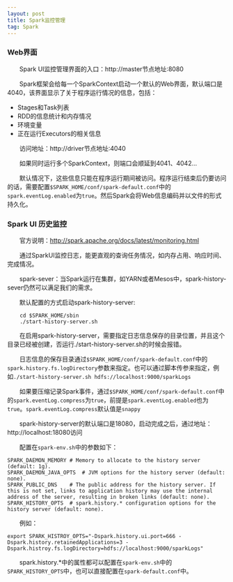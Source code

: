 ```yaml
---
layout: post
title: Spark监控管理
tag: Spark
---
```


### Web界面
　　Spark UI监控管理界面的入口：http://master节点地址:8080

　　Spark框架会给每一个SparkContext启动一个默认的Web界面，默认端口是4040，该界面显示了关于程序运行情况的信息，包括：
* Stages和Task列表
* RDD的信息统计和内存情况
* 环境变量
* 正在运行Executors的相关信息

　　访问地址：http://driver节点地址:4040

　　如果同时运行多个SparkContext，则端口会顺延到4041、4042...

　　默认情况下，这些信息只能在程序运行期间被访问。程序运行结束后仍要访问的话，需要配置`$SPARK_HOME/conf/spark-default.conf`中的`spark.eventLog.enabled`为`true`。然后Spark会将Web信息编码并以文件的形式持久化。

### Spark UI 历史监控
　　官方说明：http://spark.apache.org/docs/latest/monitoring.html

　　通过SparkUI监控日志，能更直观的查询任务情况，如内存占用、响应时间、完成情况。

　　spark-sever：当Spark运行在集群，如YARN或者Mesos中，spark-history-sever仍然可以满足我们的需求。

　　默认配置的方式启动spark-history-server:
```
    cd $SPARK_HOME/sbin
    ./start-history-server.sh
```
　　在启用spark-history-server，需要指定日志信息保存的目录位置，并且这个目录已经被创建，否运行./start-history-server.sh的时候会报错。

　　日志信息的保存目录通过`$SPARK_HOME/conf/spark-default.conf`中的`spark.history.fs.logDirectory`参数来指定。也可以通过脚本传参来指定，例如`./start-history-server.sh hdfs://localhost:9000/sparkLogs`

　　如果要压缩记录Spark事件，通过`$SPARK_HOME/conf/spark-default.conf`中的`spark.eventLog.compress`为`true`，前提是`spark.eventLog.enabled`也为`true`。`spark.eventLog.compress`默认值是`snappy`

　　spark-history-server的默认端口是18080，启动完成之后，通过地址：http://localhost:18080访问

　　配置在`spark-env.sh`中的参数如下：
```
SPARK_DAEMON_MEMORY	# Memory to allocate to the history server (default: 1g).
SPARK_DAEMON_JAVA_OPTS	# JVM options for the history server (default: none).
SPARK_PUBLIC_DNS	# The public address for the history server. If this is not set, links to application history may use the internal address of the server, resulting in broken links (default: none).
SPARK_HISTORY_OPTS	# spark.history.* configuration options for the history server (default: none).
```
　　例如：
```
export SPARK_HISTROY_OPTS="-Dspark.history.ui.port=666 -Dspark.history.retainedApplications=3 -Dspark.histroy.fs.logDirectory=hdfs://localhost:9000/sparkLogs"
```
　　spark.history.*中的属性都可以配置在`spark-env.sh`中的`SPARK_HISTORY_OPTS`中，也可以直接配置在`spark-default.conf`中。
